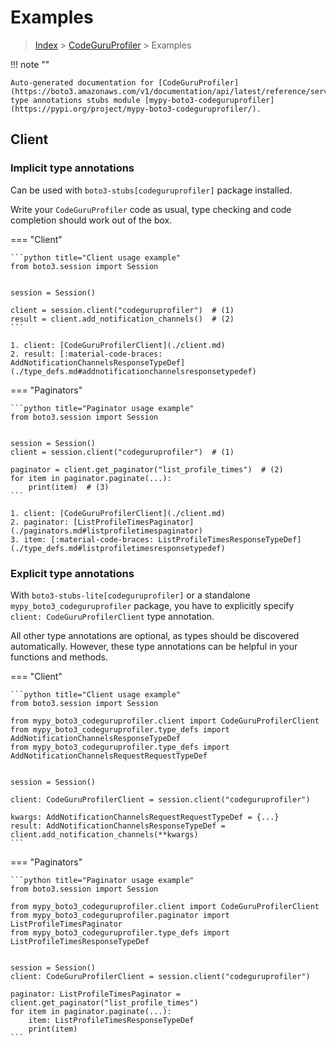# Examples

> [Index](../README.md) > [CodeGuruProfiler](./README.md) > Examples

!!! note ""

    Auto-generated documentation for [CodeGuruProfiler](https://boto3.amazonaws.com/v1/documentation/api/latest/reference/services/codeguruprofiler.html#CodeGuruProfiler)
    type annotations stubs module [mypy-boto3-codeguruprofiler](https://pypi.org/project/mypy-boto3-codeguruprofiler/).

## Client

### Implicit type annotations

Can be used with `boto3-stubs[codeguruprofiler]` package installed.

Write your `CodeGuruProfiler` code as usual,
type checking and code completion should work out of the box.


=== "Client"

    ```python title="Client usage example"
    from boto3.session import Session


    session = Session()

    client = session.client("codeguruprofiler")  # (1)
    result = client.add_notification_channels()  # (2)
    ```

    1. client: [CodeGuruProfilerClient](./client.md)
    2. result: [:material-code-braces: AddNotificationChannelsResponseTypeDef](./type_defs.md#addnotificationchannelsresponsetypedef) 



=== "Paginators"

    ```python title="Paginator usage example"
    from boto3.session import Session


    session = Session()
    client = session.client("codeguruprofiler")  # (1)

    paginator = client.get_paginator("list_profile_times")  # (2)
    for item in paginator.paginate(...):
        print(item)  # (3)
    ```

    1. client: [CodeGuruProfilerClient](./client.md)
    2. paginator: [ListProfileTimesPaginator](./paginators.md#listprofiletimespaginator)
    3. item: [:material-code-braces: ListProfileTimesResponseTypeDef](./type_defs.md#listprofiletimesresponsetypedef) 




### Explicit type annotations

With `boto3-stubs-lite[codeguruprofiler]`
or a standalone `mypy_boto3_codeguruprofiler` package, you have to explicitly specify `client: CodeGuruProfilerClient` type annotation.

All other type annotations are optional, as types should be discovered automatically.
However, these type annotations can be helpful in your functions and methods.


=== "Client"

    ```python title="Client usage example"
    from boto3.session import Session

    from mypy_boto3_codeguruprofiler.client import CodeGuruProfilerClient
    from mypy_boto3_codeguruprofiler.type_defs import AddNotificationChannelsResponseTypeDef
    from mypy_boto3_codeguruprofiler.type_defs import AddNotificationChannelsRequestRequestTypeDef


    session = Session()

    client: CodeGuruProfilerClient = session.client("codeguruprofiler")

    kwargs: AddNotificationChannelsRequestRequestTypeDef = {...}
    result: AddNotificationChannelsResponseTypeDef = client.add_notification_channels(**kwargs)
    ```



=== "Paginators"

    ```python title="Paginator usage example"
    from boto3.session import Session

    from mypy_boto3_codeguruprofiler.client import CodeGuruProfilerClient
    from mypy_boto3_codeguruprofiler.paginator import ListProfileTimesPaginator
    from mypy_boto3_codeguruprofiler.type_defs import ListProfileTimesResponseTypeDef


    session = Session()
    client: CodeGuruProfilerClient = session.client("codeguruprofiler")

    paginator: ListProfileTimesPaginator = client.get_paginator("list_profile_times")
    for item in paginator.paginate(...):
        item: ListProfileTimesResponseTypeDef
        print(item)
    ```




